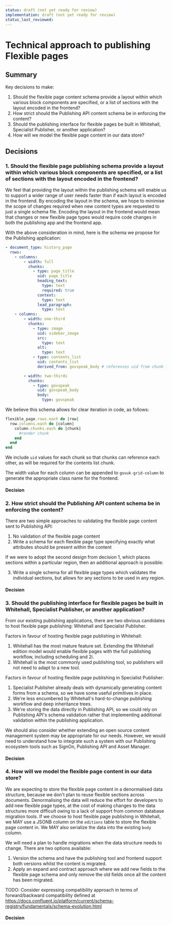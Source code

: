 ```yaml
---
status: draft (not yet ready for review)
implementation: draft (not yet ready for review)
status_last_reviewed:
---
```


# Technical approach to publishing Flexible pages

## Summary

Key decisions to make:

1. Should the flexible page content schema provide a layout within which various block components are specified, or a list of sections with the layout encoded in the frontend?
2. How strict should the Publishing API content schema be in enforcing the content?
3. Should the publishing interface for flexible pages be built in Whitehall, Specialist Publisher, or another application?
4. How will we model the flexible page content in our data store?

## Decisions

### 1. Should the flexible page publishing schema provide a layout within which various block components are specified, or a list of sections with the layout encoded in the frontend?

We feel that providing the layout within the publishing schema will enable us to support a wider range of user needs faster than if each layout is encoded in the frontend. By encoding the layout in the schema, we hope to minimise the scope of changes required when new content types are requested to just a single schema file. Encoding the layout in the frontend would mean that changes or new flexible page types would require code changes in both the publishing app and the frontend app.

With the above consideration in mind, here is the schema we propose for the Publishing application:

```yaml
- document_type: history_page
  rows:
    - columns:
        - width: full
          chunks:
            - type: page_title
              uid: page_title
              heading_text:
                type: text
                required: true
              context:
                type: text
              lead_paragraph:
                type: text
    - columns:
        - width: one-third
          chunks:
            - type: image
              uid: sidebar_image
              src:
                type: text
              alt:
                type: text
            - type: contents_list
              uid: contents_list
              derived_from: govspeak_body # references uid from chunk from which contents will be extracted

        - width: two-thirds
          chunks:
            - type: govspeak
              uid: govspeak_body
              body:
                type: govspeak
```

We believe this schema allows for clear iteration in code, as follows:

```ruby
flexible_page.rows.each do |row|
  row.columns.each do |column|
    column.chunks.each do |chunk|
      #render chunk
    end
  end
end
```

We include `uid` values for each chunk so that chunks can reference each other, as will be required for the contents list chunk.

The width value for each column can be appended to `govuk-grid-column` to generate the appropriate class name for the frontend.

#### Decision

### 2. How strict should the Publishing API content schema be in enforcing the content?

There are two simple approaches to validating the flexible page content sent to Publishing API:

1. No validation of the flexible page content
2. Write a schema for each flexible page type specifying exactly what attributes should be present within the content

If we were to adopt the second design from decision 1, which places sections within a particular region, then an additional approach is possible:

3. Write a single schema for all flexible page types which validates the individual sections, but allows for any sections to be used in any region.

#### Decision

### 3. Should the publishing interface for flexible pages be built in Whitehall, Specialist Publisher, or another application?

From our existing publishing applications, there are two obvious candidates to host flexible page publishing: Whitehall and Specialist Publisher.

Factors in favour of hosting flexible page publishing in Whitehall:

1. Whitehall has the most mature feature set. Extending the Whitehall edition model would enable flexible pages with the full publishing workflow, including scheduling and 2i.
2. Whitehall is the most commonly used publishing tool, so publishers will not need to adapt to a new tool.

Factors in favour of hosting flexible page publishing in Specialist Publisher:

1. Specialist Publisher already deals with dynamically generating content forms from a schema, so we have some useful primitives in place.
2. We're less encumbered by Whitehall's hard-to-change publishing workflow and deep inheritance trees.
3. We're storing the data directly in Publishing API, so we could rely on Publishing API's schema validation rather that implementing additional validation within the publishing application.

We should also consider whether extending an open source content management system may be appropriate for our needs. However, we would need to understand how to integrate such a system with our Publishing ecosystem tools such as SignOn, Publishing API and Asset Manager.

#### Decision

### 4. How will we model the flexible page content in our data store?

We are expecting to store the flexible page content in a denormalised data structure, because we don't plan to reuse flexible sections across documents. Denormalising the data will reduce the effort for developers to add new flexible page types, at the cost of making changes to the data structures more difficult owing to a lack of support from common database migration tools. If we choose to host flexible page publishing in Whitehall, we MAY use a JSONB column on the `editions` table to store the flexible page content in. We MAY also serialize the data into the existing `body` column.

We will need a plan to handle migrations when the data structure needs to change. There are two options available:

1. Version the schema and have the publishing tool and frontend support both versions whilst the content is migrated.
2. Apply an expand and contract approach where we add new fields to the flexible page schema and only remove the old fields once all the content has been migrated. 

TODO: Consider expressing compatibility approach in terms of forward/backward compatibility defined at https://docs.confluent.io/platform/current/schema-registry/fundamentals/schema-evolution.html

#### Decision
